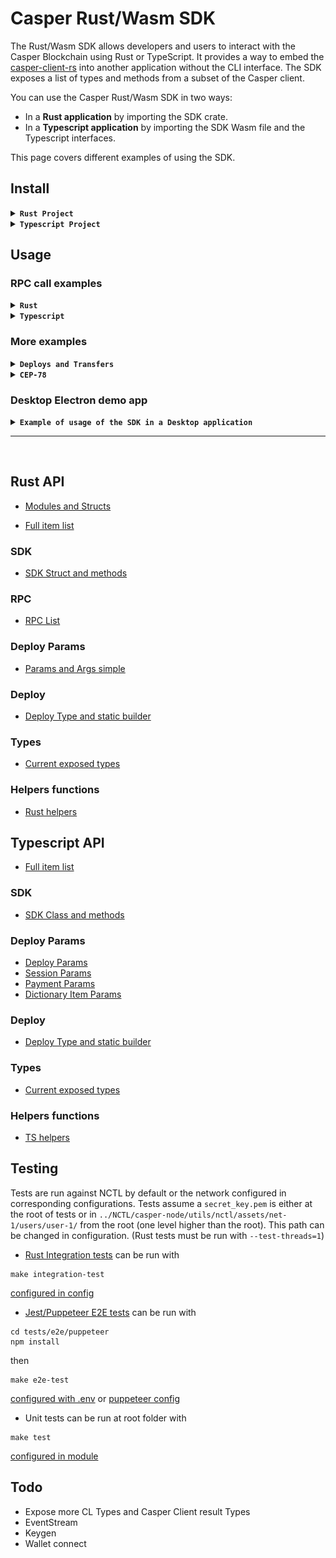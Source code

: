 # Casper Rust/Wasm SDK

The Rust/Wasm SDK allows developers and users to interact with the Casper Blockchain using Rust or TypeScript. It provides a way to embed the [casper-client-rs](https://github.com/casper-ecosystem/casper-client-rs) into another application without the CLI interface. The SDK exposes a list of types and methods from a subset of the Casper client.

You can use the Casper Rust/Wasm SDK in two ways:

- In a <strong>Rust application</strong> by importing the SDK crate.
- In a <strong>Typescript application</strong> by importing the SDK Wasm file and the Typescript interfaces.

This page covers different examples of using the SDK.

## Install

<details>
  <summary><strong><code>Rust Project</code></strong></summary>

## Rust Project

Add the SDK as a dependency of your project:

> Cargo.toml

```toml
casper-rust-wasm-sdk = { version = "0.1.0", git = "https://github.com/casper-ecosystem/rustSDK.git" }
```

## Usage

> main.rs

```rust
use casper_rust_wasm_sdk::{types::verbosity::Verbosity, SDK};

let sdk = SDK::new(
  Some("https://rpc.testnet.casperlabs.io".to_string()),
  Some(Verbosity::High)
);
```

</details>

<details>
  <summary><strong><code>Typescript Project</code></strong></summary>

## Typescript Project

You can directly use the content of the [pkg folder](pkg/) for a browser project or [pkg-nodejs](pkg-nodejs/) for a Node project.

Or you can use the [TODO][npm package](https://todo)

#### Build package with Wasm pack

If you want to compile the Wasm package from Rust you may need to install `wasm-pack` for ease of use.

```shell
curl https://rustwasm.github.io/wasm-pack/installer/init.sh -sSf | sh
```

```shell
$ make prepare
$ make pack
```

This will create a `pkg` and `pkg-nodejs` containing the Typescript interfaces. You can find more details about building the SDK for Javascript with `wasm-pack` in the [wasm-pack documention](https://rustwasm.github.io/docs/wasm-pack/commands/build.html).

This folder contains a Wasm binary, a JS wrapper file, Typescript types definitions, and a package.json file that you can load in your project.

```shell
$ tree pkg
pkg
├── casper_rust_wasm_sdk_bg.wasm
├── casper_rust_wasm_sdk_bg.wasm.d.ts
├── casper_rust_wasm_sdk.d.ts
├── casper_rust_wasm_sdk.js
├── LICENSE
├── package.json
└── README.md
```

## Usage

<details>
  <summary><strong><code>React</code></strong></summary>

## Web React

> package.json

```json
{
  "name": "my-react-app",
  "dependencies": {
    // This path is relative
    "casper-sdk": "file:pkg", // [TODO] Npm package
    ...
}
```

The React app needs to load the Wasm file through a dedicated `init()` method as per this example:

> App.tsx

```ts
import init, {
  SDK,
  Verbosity,
} from 'casper-sdk';

const node_address = 'https://rpc.testnet.casperlabs.io';
const verbosity = Verbosity.High;

function App() {
  const [wasm, setWasm] = useState(false);
  const fetchWasm = async () => {
    await init();
    setWasm(true);
  };

  useEffect(() => {
    initApp(); // take care here to initiate app only once and not on every effect
  }, []);

  const initApp = async () => {
  if (!wasm) {
    await fetchWasm();
  };

  const sdk = new SDK(node_address, verbosity);
  console.log(sdk);
  ...
}
```

#### Frontend React example

You can look at a very basic example of usage in the [React example app](examples/frontend/react/src/App.tsx).

```shell
$ cd ./examples/frontend/react
$ npm install
$ npm start
```

</details>
<details>
  <summary><strong><code>Angular</code></strong></summary>

## Web Angular

> package.json

```json
{
  "name": "my-angular-app",
  "dependencies": {
    // This path is relative
    "casper-sdk": "file:pkg", // [TODO] Npm package
    ...
}
```

The Angular app needs to load the Wasm file through a dedicated `init()` method as per this example. You can import it into a component through a service but it is advised to import it through a factory with the injection token [APP_INITIALIZER](https://angular.io/api/core/APP_INITIALIZER).

> wasm.factory.ts

```js
import init, { SDK, Verbosity } from 'casper-sdk';

export const SDK_TOKEN = new InjectionToken() < SDK > 'SDK';
export const WASM_ASSET_PATH =
  new InjectionToken() < string > 'wasm_asset_path';
export const NODE_ADDRESS = new InjectionToken() < string > 'node_address';
export const VERBOSITY = new InjectionToken() < Verbosity > 'verbosity';

type Params = {
  wasm_asset_path: string,
  node_address: string,
  verbosity: Verbosity,
};

export const fetchWasmFactory = async (params: Params): Promise<SDK> => {
  const wasm = await init(params.wasm_asset_path);
  return new SDK(params.node_address, params.verbosity);
};
```

> wasm.module.ts

```ts
import { NgModule } from '@angular/core';
import { CommonModule } from '@angular/common';
import { SDK_TOKEN, fetchWasmFactory, provideSafeAsync } from './wasm.factory';

const providers = provideSafeAsync(SDK_TOKEN, fetchWasmFactory);

@NgModule({
  imports: [CommonModule],
  providers,
})
export class WasmModule {}
```

You can look at a basic example of factory usage in the [Angular example app](examples/frontend/angular/libs/util/services/wasm/src/lib/wasm.factory.ts).

Add the SDK Wasm file to the assets of your project with the path parameter being ` wasm_asset_path:'assets/casper_rust_wasm_sdk_bg.wasm'`, Angular will then copy the file from `pkg` in `assets` on build making it available for the fetch Wasm factory.

> project.json

```json
"assets": [
  ...,
  {
    "input": "pkg",
    "glob": "casper_rust_wasm_sdk_bg.wasm",
    "output": "assets"
  }
]
```

#### Frontend Angular example

You can look at a more advanced example of usage in the [Angular example app](examples/frontend/angular/src/app/app.component.ts).

```shell
$ cd ./examples/frontend/angular
$ npm install
$ npm start
$ npm build
```

</details>

<details>
  <summary><strong><code>Node</code></strong></summary>

## Desktop Node

> package.json

```json
{
  "name": "my-node-app",
  "dependencies": {
    // This path is relative
    "casper-sdk": "file:pkg-nodejs", // [TODO] Npm package
    ...
}
```

The Node app loads the SDK with `require()`. You can find more details about building the SDK for [Node with wasm-pack](https://rustwasm.github.io/docs/wasm-bindgen/reference/deployment.html#nodejs).
Note that this method requires a version of Node.js with WebAssembly support, which is currently Node 8 and above.

> index.ts

```ts
// with require
const casper_sdk = require('casper-sdk');
const { SDK } = casper_sdk;

// or with import
import { SDK } from 'casper-sdk';

const node_address = 'https://rpc.integration.casperlabs.io';
const sdk = new SDK(node_address);
console.log(sdk);
```

#### Desktop Node example

You can look at a very basic example of usage in the [Node example app](examples/desktop/node/index.ts).

```shell
$ cd ./examples/desktop/node
$ npm install
$ npm start
```

</details>

</details>

## Usage

### RPC call examples

<details>
  <summary><strong><code>Rust</code></strong></summary>
<br>
You can find all RPC methods on the [RPC doc](https://casper-ecosystem.github.io/rustSDK/api-rust/casper_rust_wasm_sdk/rpcs/). Below are several examples of RPC methods intended for use on Testnet.

#### Get deploy by deploy hash

```rust
use casper_rust_wasm_sdk::types::deploy_hash::DeployHash;

let deploy_hash =
    DeployHash::new("a8778b2e4bd1ad02c168329a1f6f3674513f4d350da1b5f078e058a3422ad0b9")
        .unwrap();

let finalized_approvals = true;
let get_deploy = sdk
    .get_deploy(deploy_hash, Some(finalized_approvals), None, None)
    .await;

let deploy = get_deploy.unwrap().result.deploy;
let deploy_header = deploy.header();
let timestamp = deploy_header.timestamp();
println!("{timestamp}");
```

#### Get auction state information

```rust
let get_auction_info = sdk.get_auction_info(None, None, None).await;

let auction_state = get_auction_info.unwrap().result.auction_state;
let state_root_hash = auction_state.state_root_hash();
println!("{:?}", state_root_hash);
let block_height = auction_state.block_height();
println!("{block_height}");
```

#### Get peers from the network

```rust
let get_peers = sdk.get_peers(None, None).await;

let peers = get_peers.unwrap().result.peers;
for peer in &peers {
    println!("{:?}", peer)
}
```

#### Get the latest block information

```rust
let get_block = sdk.get_block(None, None, None).await;

let get_block = sdk.get_block(None, None, None).await;

let block = get_block.unwrap().result.block.unwrap();
let block_hash = block.hash();
println!("{:?}", block_hash);
```

You can find more examples by reading [Rust integration tests](./tests/integration/rust/).

</details>

<details>
  <summary><strong><code>Typescript</code></strong></summary>
<br>
You can find all RPC methods on the [RPC doc](https://casper-ecosystem.github.io/rustSDK/api-wasm/classes/SDK.html). Below are several examples of RPC methods intended for use on Testnet.

#### Get deploy by deploy hash

```ts
import { Deploy } from 'casper-sdk';

const deploy_hash_as_string =
  'a8778b2e4bd1ad02c168329a1f6f3674513f4d350da1b5f078e058a3422ad0b9';
const finalized_approvals = true;

const get_deploy_options = sdk.get_deploy_options({
  deploy_hash_as_string,
  finalized_approvals,
});

const deploy_result = await sdk.get_deploy(get_deploy_options);

const deploy: Deploy = deploy_result.deploy;
const timestamp = deploy.timestamp();
const header = deploy.toJson().header; // DeployHeader type not being exposed right now by the SDK you can convert every type to JSON
console.log(timestamp, header);
```

#### Get auction state information

```ts
const get_auction_info = await sdk.get_auction_info();

const auction_state = get_auction_info.auction_state;
const state_root_hash = auction_state.state_root_hash.toString();
const block_height = auction_state.block_height.toString();
console.log(state_root_hash, block_height);
```

#### Get peers from the network

```ts
const get_peers = await sdk.get_peers();

const peers = get_peers.peers;
peers.forEach((peer) => {
  console.log(peer);
});
```

#### Get the latest block information

```ts
const get_block = await sdk.get_block();

let block = get_block.block;
let block_hash = block.hash;
console.log(block_hash);
```

You can find more examples in the [Angular example app](examples/frontend/angular/src/app/app.component.ts) or in the [React example app](examples/frontend/react/src/App.tsx) or by reading [Puppeteer e2e tests](./tests/e2e/).

</details>

### More examples

<details>
  <summary><strong><code>Deploys and Transfers</code></strong></summary>
<br>
<details>
    <summary>Making a Transfer</summary>

#### Rust

```rust
use casper_rust_wasm_sdk::types::deploy_params::{
    deploy_str_params::DeployStrParams, payment_str_params::PaymentStrParams,
};

pub const CHAIN_NAME: &str = "integration-test";
pub const PUBLIC_KEY: &str =
    "0169d8d607f3ba04c578140398ceb1bd5296c653f965256bd7097982b9026c5129";
pub const PAYMENT_AMOUNT: &str = "100000000";
pub const TRANSFER_AMOUNT: &str = "2500000000";
pub const TTL: &str = "1h";
pub const TARGET_ACCOUNT: &str =
    "018f2875776bc73e416daf1cf0df270efbb52becf1fc6af6d364d29d61ae23fe44";

let deploy_params = DeployStrParams::new(
    CHAIN_NAME,
    PUBLIC_KEY,            // sender account
    None,                  // optional secret key to sign transfer deploy
    None,                  // optional timestamp
    Some(TTL.to_string()), // optional TTL
);

let payment_params = PaymentStrParams::default();
payment_params.set_payment_amount(PAYMENT_AMOUNT);

let make_transfer = sdk
    .make_transfer(
        TRANSFER_AMOUNT,
        TARGET_ACCOUNT, // target account
        None,           // optional transfer_id
        deploy_params,
        payment_params,
    )
    .unwrap();
println!("{:?}", make_transfer.header().timestamp());
```

#### Typescript

```ts
import { DeployStrParams, PaymentStrParams, getTimestamp } from 'casper-sdk';

const chain_name = 'integration-test';
const public_key =
  '0169d8d607f3ba04c578140398ceb1bd5296c653f965256bd7097982b9026c5129';
const private_key = undefined;
const timestamp = getTimestamp(); // or Date.now().toString(); // or undefined
const ttl = '1h'; // or undefined
const payment_amount = '100000000';
const transfer_amount = '2500000000';
const target_account =
  '0187adb3e0f60a983ecc2ddb48d32b3deaa09388ad3bc41e14aeb19959ecc60b54';

const deploy_params = new DeployStrParams(
  chain_name,
  public_key,
  private_key,
  timestamp,
  ttl
);

const payment_params = new PaymentStrParams(payment_amount);

const transfer_deploy = sdk.make_transfer(
  transfer_amount,
  target_account,
  undefined, // transfer_id
  deploy_params,
  payment_params
);
const transfer_deploy_as_json = transfer_deploy.toJson();
console.log(transfer_deploy_as_json);
```

</details>

<details>
    <summary>Transfer</summary>
<br>
Sends a [`Transfer Deploy`] to the network for execution. (Alias for make_transfer + put_deploy)

#### Rust

```rust
use casper_rust_wasm_sdk::types::deploy_params::{
    deploy_str_params::DeployStrParams, payment_str_params::PaymentStrParams,
};

pub const CHAIN_NAME: &str = "integration-test";
pub const PUBLIC_KEY: &str =
    "0169d8d607f3ba04c578140398ceb1bd5296c653f965256bd7097982b9026c5129";
pub const PRIVATE_KEY: &str = r#"-----BEGIN PRIVATE KEY-----
-----END PRIVATE KEY-----"#;
pub const PAYMENT_AMOUNT: &str = "100000000";
pub const TRANSFER_AMOUNT: &str = "2500000000";
pub const TTL: &str = "1h";
pub const TARGET_ACCOUNT: &str =
    "018f2875776bc73e416daf1cf0df270efbb52becf1fc6af6d364d29d61ae23fe44";

let deploy_params = DeployStrParams::new(
    CHAIN_NAME,
    PUBLIC_KEY, // sender account
    Some(PRIVATE_KEY.to_string()),
    None,                  // optional timestamp
    Some(TTL.to_string()), // optional TTL
);

let payment_params = PaymentStrParams::default();
payment_params.set_payment_amount(PAYMENT_AMOUNT);

let transfer = sdk
    .transfer(
        TRANSFER_AMOUNT,
        TARGET_ACCOUNT,
        None, // optional transfer_id
        deploy_params,
        payment_params,
        None,
        None,
    )
    .await;
println!("{:?}", transfer.as_ref().unwrap().result.deploy_hash);
```

#### Typescript

```ts
import { DeployStrParams, PaymentStrParams, getTimestamp } from 'casper-sdk';

const chain_name = 'casper-net-1';
const public_key =
  '0169d8d607f3ba04c578140398ceb1bd5296c653f965256bd7097982b9026c5129';
const private_key = `-----BEGIN PRIVATE KEY-----
-----END PRIVATE KEY-----`;
const timestamp = getTimestamp(); // or Date.now().toString(); // or undefined
const ttl = '1h'; // or undefined
const payment_amount = '100000000';
const transfer_amount = '2500000000';
const target_account =
  '0187adb3e0f60a983ecc2ddb48d32b3deaa09388ad3bc41e14aeb19959ecc60b54';

const deploy_params = new DeployStrParams(
  chain_name,
  public_key,
  private_key,
  timestamp,
  ttl
);

const payment_params = new PaymentStrParams(payment_amount);

const transfer_result = await sdk.transfer(
  transfer_amount,
  target_account,
  undefined, // transfer_id
  deploy_params,
  payment_params
);
const transfer_result_as_json = transfer_result.toJson();
console.log(transfer_result_as_json);
```

</details>

<details>
    <summary>Making a Deploy</summary>

#### Rust

```rust
use casper_rust_wasm_sdk::types::deploy_params::{
    deploy_str_params::DeployStrParams, payment_str_params::PaymentStrParams,
    session_str_params::SessionStrParams,
};

pub const CHAIN_NAME: &str = "integration-test";
pub const PUBLIC_KEY: &str =
    "0169d8d607f3ba04c578140398ceb1bd5296c653f965256bd7097982b9026c5129";
pub const PAYMENT_AMOUNT: &str = "5000000000";
pub const CONTRACT_HASH: &str =
    "hash-5be5b0ef09a7016e11292848d77f539e55791cb07a7012fbc336b1f92a4fe743";
pub const ENTRY_POINT: &str = "set_variables";
pub const TTL: &str = "1h";

let deploy_params = DeployStrParams::new(
    CHAIN_NAME,
    PUBLIC_KEY,            // sender account
    None,                  // optional secret key to sign deploy
    None,                  // optional timestamp
    Some(TTL.to_string()), // optional TTL
);

let session_params = SessionStrParams::default();
session_params.set_session_hash(CONTRACT_HASH);
session_params.set_session_entry_point(ENTRY_POINT);

let payment_params = PaymentStrParams::default();
payment_params.set_payment_amount(PAYMENT_AMOUNT);

let deploy = awaitsdk
    .make_deploy(deploy_params, session_params, payment_params)
    .unwrap();
println!("{:?}", deploy.header().timestamp());
```

#### Typescript

```ts
import {
  DeployStrParams,
  PaymentStrParams,
  SessionStrParams,
  getTimestamp,
} from 'casper-sdk';

const chain_name = 'integration-test';
const public_key =
  '0169d8d607f3ba04c578140398ceb1bd5296c653f965256bd7097982b9026c5129';
const payment_amount = '5000000000';
const contract_hash =
  'hash-5be5b0ef09a7016e11292848d77f539e55791cb07a7012fbc336b1f92a4fe743';

const deploy_params = new DeployStrParams(chain_name, public_key);

const session_params = new SessionStrParams();
session_params.session_hash = contract_hash;
session_params.session_entry_point = 'set_variables';

const payment_params = new PaymentStrParams(payment_amount);

const deploy = sdk.make_deploy(deploy_params, session_params, payment_params);
const deploy_as_json = deploy.toJson();
console.log(deploy_as_json);
```

</details>

<details>
    <summary>Deploy</summary>
<br>
Sends a [`Deploy`] to the network for execution. (Alias for make_deploy + put_deploy)

#### Rust

```rust
let sdk = SDK::new(
    Some("http://127.0.0.1:11101".to_string()),
    Some(Verbosity::High),
);

use casper_rust_wasm_sdk::types::deploy_params::{
    deploy_str_params::DeployStrParams, payment_str_params::PaymentStrParams,
    session_str_params::SessionStrParams,
};

pub const CHAIN_NAME: &str = "casper-net-1";
pub const PUBLIC_KEY: &str =
    "0169d8d607f3ba04c578140398ceb1bd5296c653f965256bd7097982b9026c5129";
pub const PRIVATE_KEY: &str = r#"-----BEGIN PRIVATE KEY-----
-----END PRIVATE KEY-----"#;
pub const PAYMENT_AMOUNT: &str = "5000000000";
pub const CONTRACT_HASH: &str =
    "hash-6646c99b3327954b47035bbc31343d9d96a833a9fc9c8c6d809b29f2482b0abf";
pub const ENTRY_POINT: &str = "set_variables";
pub const TTL: &str = "1h";

let deploy_params = DeployStrParams::new(
    CHAIN_NAME,
    PUBLIC_KEY, // sender account
    Some(PRIVATE_KEY.to_string()),
    None,                  // optional timestamp
    Some(TTL.to_string()), // optional TTL
);

let session_params = SessionStrParams::default();
session_params.set_session_hash(CONTRACT_HASH);
session_params.set_session_entry_point(ENTRY_POINT);

let payment_params = PaymentStrParams::default();
payment_params.set_payment_amount(PAYMENT_AMOUNT);

let deploy = sdk
    .deploy(deploy_params, session_params, payment_params, None, None)
    .await;
println!("{:?}", deploy.as_ref().unwrap().result.deploy_hash);
```

#### Typescript

```ts
import {
  DeployStrParams,
  PaymentStrParams,
  SessionStrParams,
  getTimestamp,
} from 'casper-sdk';

const chain_name = 'casper-net-1';
const public_key =
  '0169d8d607f3ba04c578140398ceb1bd5296c653f965256bd7097982b9026c5129';
const private_key = `-----BEGIN PRIVATE KEY-----
-----END PRIVATE KEY-----`;
const payment_amount = '5000000000';
const contract_hash =
  'hash-5be5b0ef09a7016e11292848d77f539e55791cb07a7012fbc336b1f92a4fe743';

const deploy_params = new DeployStrParams(chain_name, public_key, private_key);

const session_params = new SessionStrParams();
session_params.session_hash = contract_hash;
session_params.session_entry_point = 'set_variables';

const payment_params = new PaymentStrParams(payment_amount);

const deploy_result = await sdk.deploy(
  deploy_params,
  session_params,
  payment_params
);
const deploy_result_as_json = deploy_result.toJson();
console.log(deploy_result_as_json);
```

</details>

<details>
    <summary>Put Deploy</summary>

#### Rust

Puts a [`Deploy`] to the network for execution.

```rust
use casper_rust_wasm_sdk::types::{
    deploy::Deploy,
    deploy_params::{
        deploy_str_params::DeployStrParams, payment_str_params::PaymentStrParams,
        session_str_params::SessionStrParams,
    },
};

pub const CHAIN_NAME: &str = "casper-net-1";
pub const PUBLIC_KEY: &str =
    "0169d8d607f3ba04c578140398ceb1bd5296c653f965256bd7097982b9026c5129";
pub const PRIVATE_KEY: &str = r#"-----BEGIN PRIVATE KEY-----
-----END PRIVATE KEY-----"#;
pub const PAYMENT_AMOUNT: &str = "5000000000";
pub const CONTRACT_HASH: &str =
    "hash-6646c99b3327954b47035bbc31343d9d96a833a9fc9c8c6d809b29f2482b0abf";
pub const ENTRY_POINT: &str = "set_variables";
pub const TTL: &str = "1h";

let deploy_params = DeployStrParams::new(
    CHAIN_NAME,
    PUBLIC_KEY, // sender account
    Some(PRIVATE_KEY.to_string()),
    None,                  // optional timestamp
    Some(TTL.to_string()), // optional TTL
);

let session_params = SessionStrParams::default();
session_params.set_session_hash(CONTRACT_HASH);
session_params.set_session_entry_point(ENTRY_POINT);

let payment_params = PaymentStrParams::default();
payment_params.set_payment_amount(PAYMENT_AMOUNT);

let deploy =
    Deploy::with_payment_and_session(deploy_params, session_params, payment_params).unwrap();

let put_deploy = sdk.put_deploy(deploy, None, None).await;
println!("{:?}", put_deploy.as_ref().unwrap().result.deploy_hash);
```

Puts a [`Transfer Deploy`] to the network for execution.

```rust
use casper_rust_wasm_sdk::types::{
    deploy::Deploy,
    deploy_params::{deploy_str_params::DeployStrParams, payment_str_params::PaymentStrParams},
};

pub const CHAIN_NAME: &str = "casper-net-1";
pub const PUBLIC_KEY: &str =
    "0169d8d607f3ba04c578140398ceb1bd5296c653f965256bd7097982b9026c5129";
pub const PRIVATE_KEY: &str = r#"-----BEGIN PRIVATE KEY-----
-----END PRIVATE KEY-----"#;
pub const PAYMENT_AMOUNT: &str = "100000000";
pub const TRANSFER_AMOUNT: &str = "2500000000";
pub const TARGET_ACCOUNT: &str =
    "018f2875776bc73e416daf1cf0df270efbb52becf1fc6af6d364d29d61ae23fe44";
pub const TTL: &str = "1h";

let deploy_params = DeployStrParams::new(
    CHAIN_NAME,
    PUBLIC_KEY, // sender account
    Some(PRIVATE_KEY.to_string()),
    None,                  // optional timestamp
    Some(TTL.to_string()), // optional TTL
);

let payment_params = PaymentStrParams::default();
payment_params.set_payment_amount(PAYMENT_AMOUNT);

let transfer_deploy = Deploy::with_transfer(
    TRANSFER_AMOUNT,
    TARGET_ACCOUNT,
    None,
    deploy_params,
    payment_params,
)
.unwrap();

let put_deploy = sdk.put_deploy(transfer_deploy, None, None).await;
println!("{:?}", put_deploy.as_ref().unwrap().result.deploy_hash);
```

#### Typescript

Puts a [`Deploy`] to the network for execution.

```ts
import {
  Deploy,
  DeployStrParams,
  PaymentStrParams,
  SessionStrParams,
  getTimestamp,
} from 'casper-sdk';

const chain_name = 'casper-net-1';
const public_key =
  '0169d8d607f3ba04c578140398ceb1bd5296c653f965256bd7097982b9026c5129';
const private_key = `-----BEGIN PRIVATE KEY-----
-----END PRIVATE KEY-----`;
const payment_amount = '5000000000';
const contract_hash =
  'hash-5be5b0ef09a7016e11292848d77f539e55791cb07a7012fbc336b1f92a4fe743';
const entry_point = 'set_variables';

const deploy_params = new DeployStrParams(chain_name, public_key, private_key);

const session_params = new SessionStrParams();
session_params.session_hash = contract_hash;
session_params.session_entry_point = entry_point;

const payment_params = new PaymentStrParams(payment_amount);

const deploy = Deploy.withPaymentAndSession(
  deploy_params,
  session_params,
  payment_params
);

const put_deploy_result = await sdk.put_deploy(deploy);
const put_deploy_result_as_json = put_deploy_result.toJson();
console.log(put_deploy_result_as_json);
```

Puts a [`Transfer Deploy`] to the network for execution.

```ts
import {
  Deploy,
  DeployStrParams,
  PaymentStrParams,
  SessionStrParams,
  getTimestamp,
} from 'casper-sdk';

const chain_name = 'casper-net-1';
const public_key =
  '0169d8d607f3ba04c578140398ceb1bd5296c653f965256bd7097982b9026c5129';
const private_key = `-----BEGIN PRIVATE KEY-----
-----END PRIVATE KEY-----`;
const payment_amount = '100000000';
const transfer_amount = '2500000000';
const target_account =
  '0187adb3e0f60a983ecc2ddb48d32b3deaa09388ad3bc41e14aeb19959ecc60b54';

const deploy_params = new DeployStrParams(chain_name, public_key, private_key);

const payment_params = new PaymentStrParams(payment_amount);

const transfer_deploy = Deploy.withTransfer(
  transfer_amount,
  target_account,
  undefined, // transfer_id
  deploy_params,
  payment_params
);

const put_deploy_result = await sdk.put_deploy(transfer_deploy);
const put_deploy_result_as_json = put_deploy_result.toJson();
console.log(put_deploy_result_as_json);
```

</details>

<details>
    <summary>Sign Deploy</summary>

#### Rust

```rust
pub const PRIVATE_KEY: &str = "";
... //  same code as 'Making a Deploy' example
let unsigned_deploy = sdk.make_deploy(deploy_params, session_params, payment_params).unwrap();
let signed_deploy = sdk.sign_deploy(unsigned_deploy, PRIVATE_KEY);
```

#### Typescript

```ts
const private_key = '';
... //  same code as 'Making a Deploy' example
const unsigned_deploy = sdk.make_deploy(deploy_params, session_params, payment_params);
const signed_deploy = unsigned_deploy.sign(private_key);
```

</details>

</details>

<details>
    <summary><strong><code>CEP-78</code></strong></summary>

#### Install

- <strong>Rust</strong>

```rust
use casper_rust_wasm_sdk::{
    helpers::json_pretty_print,
    types::{
        deploy_hash::DeployHash,
        deploy_params::{
            deploy_str_params::DeployStrParams, payment_str_params::PaymentStrParams,
            session_str_params::SessionStrParams,
        },
    },
};

pub const CHAIN_NAME: &str = "casper-net-1";
pub const PUBLIC_KEY: &str =
    "0169d8d607f3ba04c578140398ceb1bd5296c653f965256bd7097982b9026c5129";
pub const PRIVATE_KEY: &str = r#"-----BEGIN PRIVATE KEY-----
-----END PRIVATE KEY-----"#;
pub const ARGS_JSON: &str = r#"[
{"name": "collection_name", "type": "String", "value": "enhanced-nft-1"},
{"name": "collection_symbol", "type": "String", "value": "ENFT-1"},
{"name": "total_token_supply", "type": "U64", "value": 10},
{"name": "ownership_mode", "type": "U8", "value": 0},
{"name": "nft_kind", "type": "U8", "value": 1},
{"name": "allow_minting", "type": "Bool", "value": true},
{"name": "owner_reverse_lookup_mode", "type": "U8", "value": 0},
{"name": "nft_metadata_kind", "type": "U8", "value": 2},
{"name": "identifier_mode", "type": "U8", "value": 0},
{"name": "metadata_mutability", "type": "U8", "value": 0},
{"name": "events_mode", "type": "U8", "value": 1}
]"#;
pub const PAYMENT_AMOUNT_CONTRACT_CEP78: &str = "500000000000";
pub const CEP78_CONTRACT: &str = "cep78.wasm";
pub const DEPLOY_TIME: Duration = time::Duration::from_millis(45000);

let deploy_params = DeployStrParams::new(
    CHAIN_NAME,
    PUBLIC_KEY,
    Some(PRIVATE_KEY.to_string()),
    None,
    None,
);

let payment_params = PaymentStrParams::default();
payment_params.set_payment_amount(PAYMENT_AMOUNT_CONTRACT_CEP78);

let session_params = SessionStrParams::default();
session_params.set_session_args_json(ARGS_JSON);

let file_path = CEP78_CONTRACT;
let module_bytes = match read_wasm_file(file_path) {
    Ok(module_bytes) => module_bytes,
    Err(err) => {
        return Err(format!("Error reading file {}: {:?}", file_path, err));
    }
};

session_params.set_session_bytes(module_bytes.into());

let install = sdk
    .install(deploy_params, session_params, payment_params, None)
    .await;

let deploy_hash_result = install.as_ref().unwrap().result.deploy_hash;
println!("{:?}", deploy_hash_result);

println!("wait {:?}", DEPLOY_TIME);
thread::sleep(DEPLOY_TIME); // Let's wait for deployment

let finalized_approvals = true;
let deploy_hash = DeployHash::from(deploy_hash_result);
let get_deploy = sdk
    .get_deploy(deploy_hash, Some(finalized_approvals), None, None)
    .await;
let get_deploy = get_deploy.unwrap();
let result = &get_deploy.result.execution_results.get(0).unwrap().result;
println!("{}", json_pretty_print(result, Some(Verbosity::High)));
```

with

```rust
fn read_wasm_file(file_path: &str) -> Result<Vec<u8>, io::Error> {
    let root_path = Path::new("./wasm/");
    let path = root_path.join(file_path);
    let mut file = File::open(path)?;
    let mut buffer = Vec::new();
    file.read_to_end(&mut buffer)?;
    Ok(buffer)
}
```

- <strong>Typescript</strong>

```ts
import {
  ...
  DeployStrParams,
  SessionStrParams,
  PaymentStrParams,
  privateToPublicKey,
  Bytes,
} from 'casper-sdk';

const chain_name = 'casper-net-1';
  const private_key = `-----BEGIN PRIVATE KEY-----
-----END PRIVATE KEY-----`;
const public_key = privateToPublicKey(private_key);
const deploy_params = new DeployStrParams(chain_name, public_key, private_key);

const session_params = new SessionStrParams();
session_params.session_args_json = JSON.stringify([
  {"name": "collection_name", "type": "String", "value": "enhanced-nft-1"},
  {"name": "collection_symbol", "type": "String", "value": "ENFT-1"},
  {"name": "total_token_supply", "type": "U64", "value": 10},
  {"name": "ownership_mode", "type": "U8", "value": 0},
  {"name": "nft_kind", "type": "U8", "value": 1},
  {"name": "allow_minting", "type": "Bool", "value": true},
  {"name": "owner_reverse_lookup_mode", "type": "U8", "value": 0},
  {"name": "nft_metadata_kind", "type": "U8", "value": 2},
  {"name": "identifier_mode", "type": "U8", "value": 0},
  {"name": "metadata_mutability", "type": "U8", "value": 0},
  {"name": "events_mode", "type": "U8", "value": 1}
]);
const payment_amount = '500000000000';

const buffer = await loadFile();
const wasm = buffer && new Uint8Array(buffer);
const wasmBuffer = wasm?.buffer;
if (!wasmBuffer) {
  console.error('Failed to read wasm file.');
  return;
}

session_params.session_bytes = Bytes.fromUint8Array(wasm);

const install_result = await sdk.install(
  deploy_params,
  session_params,
  payment_amount
);
const install_result_as_json = install_result.toJson();
console.log(install_result_as_json.deploy_hash);
```

with

```ts
async function loadFile() {
  try {
    const fileBuffer = await fs.readFile('cep78.wasm');
    return fileBuffer.buffer; // Returns an ArrayBuffer
  } catch (error) {
    throw new Error('Error reading file: ' + error.message);
  }
}
```

#### Mint

- <strong>Rust</strong>

```rust
pub const CHAIN_NAME: &str = "casper-net-1";
pub const PUBLIC_KEY: &str =
    "0169d8d607f3ba04c578140398ceb1bd5296c653f965256bd7097982b9026c5129";
pub const PRIVATE_KEY: &str = r#"-----BEGIN PRIVATE KEY-----
    -----END PRIVATE KEY-----"#;
pub const CONTRACT_HASH: &str =
    "hash-c12808431d490e2c463c2f968d0a4eaa0f9d57842508d9041aa42e2bd21eb96c";
pub const ENTRYPOINT_MINT: &str = "mint";
pub const TOKEN_OWNER: &str =
    "account-hash-878985c8c07064e09e67cc349dd21219b8e41942a0adc4bfa378cf0eace32611";
pub const PAYMENT_AMOUNT: &str = "5000000000";

let deploy_params = DeployStrParams::new(
    CHAIN_NAME,
    PUBLIC_KEY,
    Some(PRIVATE_KEY.to_string()),
    None,
    None,
);
let mut session_params = SessionStrParams::default();
session_params.set_session_hash(CONTRACT_HASH);
session_params.set_session_entry_point(ENTRYPOINT_MINT);

let args = Vec::from([
    "token_meta_data:String='test_meta_data'".to_string(),
    format!("token_owner:Key='{TOKEN_OWNER}'").to_string(),
]);
session_params.set_session_args(args);

let payment_params = PaymentStrParams::default();
payment_params.set_payment_amount(PAYMENT_AMOUNT);
let call_entrypoint = sdk
    .call_entrypoint(deploy_params, session_params, payment_params, None)
    .await;
let deploy_hash_result = call_entrypoint.as_ref().unwrap().result.deploy_hash;
println!("{:?}", deploy_hash_result);
```

- <strong>Typescript</strong>

```ts
import {
  ...
  DeployStrParams,
  SessionStrParams,
  PaymentStrParams,
  privateToPublicKey,
  Bytes,
} from 'casper-sdk';

const chain_name = 'casper-net-1';
const private_key = '';
const public_key = privateToPublicKey(private_key);
const contract_hash =
  'hash-5be5b0ef09a7016e11292848d77f539e55791cb07a7012fbc336b1f92a4fe743';
const entry_point = 'mint';
const token_owner = 'account-hash-878985c8c07064e09e67cc349dd21219b8e41942a0adc4bfa378cf0eace32611';

const deploy_params = new DeployStrParams(chain_name, public_key, private_key);

const session_params = new SessionStrParams();
session_params.session_hash = contract_hash;
session_params.session_entry_point = entry_point;
session_params.session_args_simple = ["token_meta_data:String='test_meta_data'", `token_owner:Key='${token_owner}'`];

const call_entrypoint_result = await sdk.call_entrypoint(
  deploy_params,
  session_params,
  payment_amount
);
const call_entrypoint_result_as_json = call_entrypoint_result.toJson();
console.log(call_entrypoint_result_as_json.deploy_hash);
```

</details>

### Desktop Electron demo app

<details>
  <summary><strong><code>Example of usage of the SDK in a Desktop application</code></strong></summary>

<br>

![Casper Electron App](docs/images/get_status-electron.png)

The Electron based demo app loads the Angular example build. You can use this app on your computer to test every action the SDK can take.

```shell
$ cd ./examples/desktop/electron
$ npm install
$ npm start
$ npm build
```

You can download an alpha version of the app illustrating the SDK here:

- [Microsoft Windows](examples/desktop/electron/release/Casper%20Setup%201.0.0.exe)
- [GNU/Linux AppImage](examples/desktop/electron/release/Casper-1.0.0.AppImage)
- [GNU/Linux Snap](examples/desktop/electron/release/casper_1.0.0_amd64.snap)
- [Mac][TODO]

</details>

---

<br>

## Rust API

- [Modules and Structs](https://casper-ecosystem.github.io/rustSDK/api-rust/casper_rust_wasm_sdk/)

- [Full item list](https://casper-ecosystem.github.io/rustSDK/api-rust/casper_rust_wasm_sdk/all.html)

### SDK

- [SDK Struct and methods](https://casper-ecosystem.github.io/rustSDK/api-rust/casper_rust_wasm_sdk/struct.SDK.html)

### RPC

- [RPC List](https://casper-ecosystem.github.io/rustSDK/api-rust/casper_rust_wasm_sdk/rpcs/index.html)

### Deploy Params

- [Params and Args simple](https://casper-ecosystem.github.io/rustSDK/api-rust/casper_rust_wasm_sdk/types/deploy_params/index.html)

### Deploy

- [Deploy Type and static builder](https://casper-ecosystem.github.io/rustSDK/api-rust/casper_rust_wasm_sdk/types/deploy/struct.Deploy.html)

### Types

- [Current exposed types](https://casper-ecosystem.github.io/rustSDK/api-rust/casper_rust_wasm_sdk/types/index.html)

### Helpers functions

- [Rust helpers](https://casper-ecosystem.github.io/rustSDK/api-rust/casper_rust_wasm_sdk/helpers/index.html)

## Typescript API

- [Full item list](https://casper-ecosystem.github.io/rustSDK/api-wasm/index.html)

### SDK

- [SDK Class and methods](https://casper-ecosystem.github.io/rustSDK/api-wasm/classes/SDK.html)

### Deploy Params

- [Deploy Params](https://casper-ecosystem.github.io/rustSDK/api-wasm/classes/DeployStrParams.html)
- [Session Params](https://casper-ecosystem.github.io/rustSDK/api-wasm/classes/SessionStrParams.html)
- [Payment Params](https://casper-ecosystem.github.io/rustSDK/api-wasm/classes/PaymentStrParams.html)
- [Dictionary Item Params](https://casper-ecosystem.github.io/rustSDK/api-wasm/classes/DictionaryItemStrParams.html)

### Deploy

- [Deploy Type and static builder](https://casper-ecosystem.github.io/rustSDK/api-wasm/classes/Deploy.html)

### Types

- [Current exposed types](https://casper-ecosystem.github.io/rustSDK/api-wasm/modules.html)

### Helpers functions

- [TS helpers](https://casper-ecosystem.github.io/rustSDK/api-wasm/modules.html#Functions)

## Testing

Tests are run against NCTL by default or the network configured in corresponding configurations. Tests assume a `secret_key.pem` is either at the root of tests or in `../NCTL/casper-node/utils/nctl/assets/net-1/users/user-1/` from the root (one level higher than the root). This path can be changed in configuration.
(Rust tests must be run with `--test-threads=1`)

- [Rust Integration tests](tests/integration/rust/) can be run with

```shell
make integration-test
```

[configured in config](tests/integration/rust/src/config.rs)

- [Jest/Puppeteer E2E tests](tests/e2e/) can be run with

```shell
cd tests/e2e/puppeteer
npm install
```

then

```shell
make e2e-test
```

[configured with .env](tests/e2e/.env) or [puppeteer config](tests/e2e/puppeteer/config.ts)

- Unit tests can be run at root folder with

```shell
make test
```

[configured in module](src/sdk/rpcs/mod.rs)

## Todo

- Expose more CL Types and Casper Client result Types
- EventStream
- Keygen
- Wallet connect
